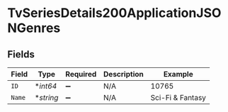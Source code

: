 # TvSeriesDetails200ApplicationJSONGenres


## Fields

| Field              | Type               | Required           | Description        | Example            |
| ------------------ | ------------------ | ------------------ | ------------------ | ------------------ |
| `ID`               | **int64*           | :heavy_minus_sign: | N/A                | 10765              |
| `Name`             | **string*          | :heavy_minus_sign: | N/A                | Sci-Fi & Fantasy   |